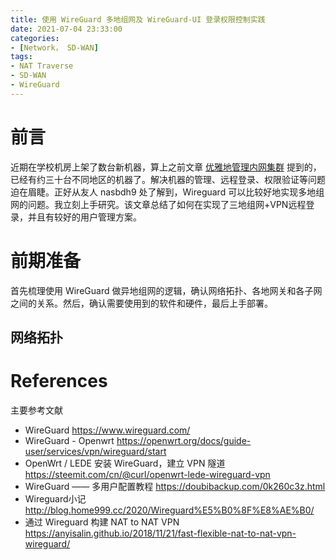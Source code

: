 ```yaml
---
title: 使用 WireGuard 多地组网及 WireGuard-UI 登录权限控制实践
date: 2021-07-04 23:33:00
categories:
- [Network， SD-WAN]
tags:
- NAT Traverse
- SD-WAN
- WireGuard
---
```


# 前言

近期在学校机房上架了数台新机器，算上之前文章 [优雅地管理内网集群](https://wasteland.touko.moe/blog/2020/04/intranet-cluster-management/) 提到的，已经有约三十台不同地区的机器了。解决机器的管理、远程登录、权限验证等问题迫在眉睫。正好从友人 nasbdh9 处了解到，Wireguard 可以比较好地实现多地组网的问题。我立刻上手研究。该文章总结了如何在实现了三地组网+VPN远程登录，并且有较好的用户管理方案。

# 前期准备

首先梳理使用 WireGuard 做异地组网的逻辑，确认网络拓扑、各地网关和各子网之间的关系。然后，确认需要使用到的软件和硬件，最后上手部署。

## 网络拓扑



# References

主要参考文献

- WireGuard https://www.wireguard.com/
- WireGuard - Openwrt https://openwrt.org/docs/guide-user/services/vpn/wireguard/start
- OpenWrt / LEDE 安装 WireGuard，建立 VPN 隧道 https://steemit.com/cn/@curl/openwrt-lede-wireguard-vpn
- WireGuard —— 多用户配置教程 https://doubibackup.com/0k260c3z.html
- Wireguard小记 http://blog.home999.cc/2020/Wireguard%E5%B0%8F%E8%AE%B0/
- 通过 Wireguard 构建 NAT to NAT VPN https://anyisalin.github.io/2018/11/21/fast-flexible-nat-to-nat-vpn-wireguard/
